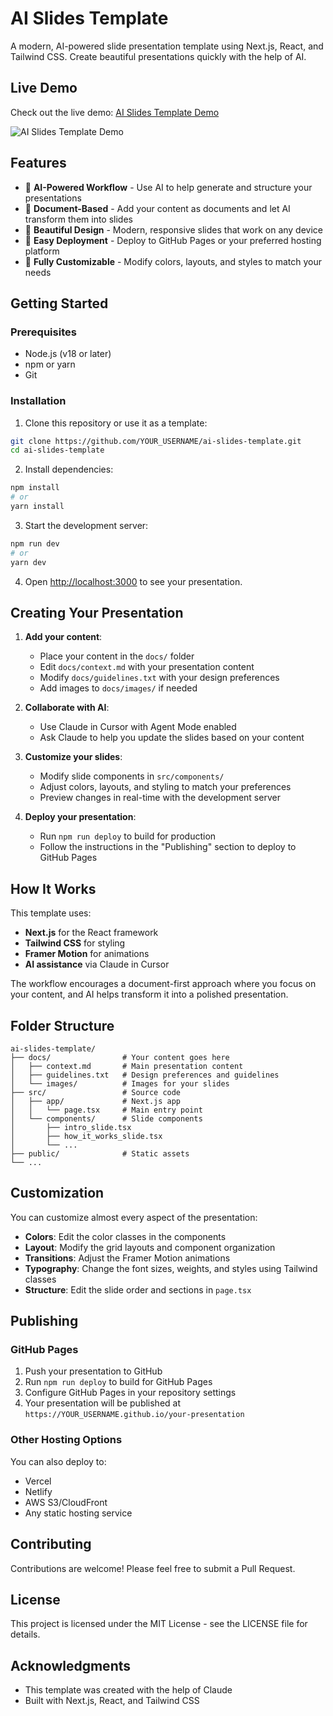 # AI Slides Template

A modern, AI-powered slide presentation template using Next.js, React, and Tailwind CSS. Create beautiful presentations quickly with the help of AI.

## Live Demo

Check out the live demo: [AI Slides Template Demo](https://YOUR_USERNAME.github.io/ai-slides-template/)

![AI Slides Template Demo](https://via.placeholder.com/800x400?text=AI+Slides+Template)

## Features

- 🧠 **AI-Powered Workflow** - Use AI to help generate and structure your presentations
- 📑 **Document-Based** - Add your content as documents and let AI transform them into slides
- 🎨 **Beautiful Design** - Modern, responsive slides that work on any device
- 🚀 **Easy Deployment** - Deploy to GitHub Pages or your preferred hosting platform
- 🔧 **Fully Customizable** - Modify colors, layouts, and styles to match your needs

## Getting Started

### Prerequisites

- Node.js (v18 or later)
- npm or yarn
- Git

### Installation

1. Clone this repository or use it as a template:

```bash
git clone https://github.com/YOUR_USERNAME/ai-slides-template.git
cd ai-slides-template
```

2. Install dependencies:

```bash
npm install
# or
yarn install
```

3. Start the development server:

```bash
npm run dev
# or
yarn dev
```

4. Open [http://localhost:3000](http://localhost:3000) to see your presentation.

## Creating Your Presentation

1. **Add your content**:
   - Place your content in the `docs/` folder
   - Edit `docs/context.md` with your presentation content
   - Modify `docs/guidelines.txt` with your design preferences
   - Add images to `docs/images/` if needed

2. **Collaborate with AI**:
   - Use Claude in Cursor with Agent Mode enabled
   - Ask Claude to help you update the slides based on your content

3. **Customize your slides**:
   - Modify slide components in `src/components/`
   - Adjust colors, layouts, and styling to match your preferences
   - Preview changes in real-time with the development server

4. **Deploy your presentation**:
   - Run `npm run deploy` to build for production
   - Follow the instructions in the "Publishing" section to deploy to GitHub Pages

## How It Works

This template uses:

- **Next.js** for the React framework
- **Tailwind CSS** for styling
- **Framer Motion** for animations
- **AI assistance** via Claude in Cursor

The workflow encourages a document-first approach where you focus on your content, and AI helps transform it into a polished presentation.

## Folder Structure

```
ai-slides-template/
├── docs/                # Your content goes here
│   ├── context.md       # Main presentation content
│   ├── guidelines.txt   # Design preferences and guidelines
│   └── images/          # Images for your slides
├── src/                 # Source code
│   ├── app/             # Next.js app 
│   │   └── page.tsx     # Main entry point
│   └── components/      # Slide components
│       ├── intro_slide.tsx
│       ├── how_it_works_slide.tsx
│       └── ...
├── public/              # Static assets
└── ...
```

## Customization

You can customize almost every aspect of the presentation:

- **Colors**: Edit the color classes in the components
- **Layout**: Modify the grid layouts and component organization
- **Transitions**: Adjust the Framer Motion animations
- **Typography**: Change the font sizes, weights, and styles using Tailwind classes
- **Structure**: Edit the slide order and sections in `page.tsx`

## Publishing

### GitHub Pages

1. Push your presentation to GitHub
2. Run `npm run deploy` to build for GitHub Pages
3. Configure GitHub Pages in your repository settings
4. Your presentation will be published at `https://YOUR_USERNAME.github.io/your-presentation`

### Other Hosting Options

You can also deploy to:
- Vercel
- Netlify
- AWS S3/CloudFront
- Any static hosting service

## Contributing

Contributions are welcome! Please feel free to submit a Pull Request.

## License

This project is licensed under the MIT License - see the LICENSE file for details.

## Acknowledgments

- This template was created with the help of Claude
- Built with Next.js, React, and Tailwind CSS 